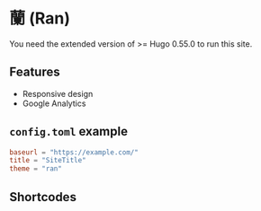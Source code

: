 蘭 (Ran)
===
You need the extended version of >= Hugo 0.55.0 to run this site.

## Features
- Responsive design
- Google Analytics

## `config.toml` example
```toml
baseurl = "https://example.com/"
title = "SiteTitle"
theme = "ran"
```

## Shortcodes

